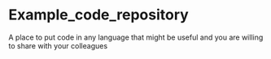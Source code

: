 # Example_code_repository
A place to put code in any language that might be useful and you are willing to share with your colleagues
